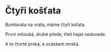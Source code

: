 # Čtyři košťata

Bumtarata na vrata,
máme čtyři koťata.

První mňouká,
druhé přede,
třetí hajat nedovede.

A to čtvrté prská,
a ocáskem mrská.
